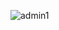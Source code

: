 
![admin1](https://user-images.githubusercontent.com/94995682/229509727-5e23a39e-f91e-40ef-ad69-be624a91c617.png)
